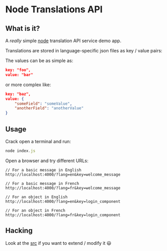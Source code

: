 # Node Translations API

## What is it?
A *really* simple [node](https://nodejs.org) translation API service demo app.

Translations are stored in language-specific json files as key / value pairs:  

The values can be as simple as:

``` json
key: "foo",
value: "bar"
```

or more complex like:

``` json
key: "baz",
value: {
    "someField": "someValue",
    "anotherField": "anotherValue"
}
```

## Usage

Crack open a terminal and run:

``` JavaScript
node index.js
```

Open a browser and try different URLs:

```
// For a basic message in English
http://localhost:4000/?lang=en&key=welcome_message

// For a basic message in French
http://localhost:4000/?lang=fr&key=welcome_message

// For an object in English
http://localhost:4000/?lang=en&key=login_component

// For an object in French
http://localhost:4000/?lang=fr&key=login_component
```

## Hacking

Look at the [src](index.js) if you want to extend / modify it :smiley:
